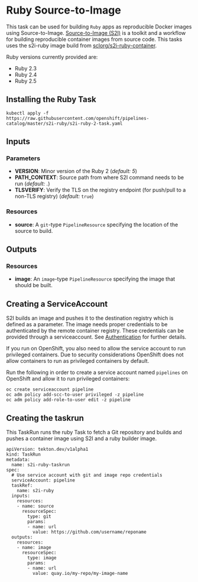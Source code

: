 # Ruby Source-to-Image

This task can be used for building `Ruby` apps as reproducible Docker 
images using Source-to-Image. [Source-to-Image (S2I)](https://github.com/openshift/source-to-image)
is a toolkit and a workflow for building reproducible container images
from source code. This tasks uses the s2i-ruby image build from [sclorg/s2i-ruby-container](https://github.com/sclorg/s2i-ruby-container).

Ruby versions currently provided are:

- Ruby 2.3
- Ruby 2.4
- Ruby 2.5

## Installing the Ruby Task

```
kubectl apply -f https://raw.githubusercontent.com/openshift/pipelines-catalog/master/s2i-ruby/s2i-ruby-2-task.yaml
```

## Inputs

### Parameters

* **VERSION**: Minor version of the Ruby 2
  (_default: 5_)
* **PATH_CONTEXT**: Source path from where S2I command needs to be run
  (_default: ._)
* **TLSVERIFY**: Verify the TLS on the registry endpoint (for push/pull to a
  non-TLS registry) (_default:_ `true`)


### Resources

* **source**: A `git`-type `PipelineResource` specifying the location of the
  source to build.

## Outputs

### Resources

* **image**: An `image`-type `PipelineResource` specifying the image that should
  be built.

## Creating a ServiceAccount

S2I builds an image and pushes it to the destination registry which is
defined as a parameter. The image needs proper credentials to be 
authenticated by the remote container registry. These credentials can 
be provided through a serviceaccount. See [Authentication](https://github.com/tektoncd/pipeline/blob/master/docs/auth.md#basic-authentication-docker)
for further details.

If you run on OpenShift, you also need to allow the service
account to run privileged containers. Due to security considerations 
OpenShift does not allow containers to run as privileged containers 
by default.

Run the following in order to create a service account named
`pipelines` on OpenShift and allow it to run privileged containers:

```
oc create serviceaccount pipeline
oc adm policy add-scc-to-user privileged -z pipeline
oc adm policy add-role-to-user edit -z pipeline
```

## Creating the taskrun

This TaskRun runs the ruby Task to fetch a Git repository and builds and 
pushes a container image using S2I and a ruby builder image.

```
apiVersion: tekton.dev/v1alpha1
kind: TaskRun
metadata:
  name: s2i-ruby-taskrun
spec:
  # Use service account with git and image repo credentials
  serviceAccount: pipeline
  taskRef:
    name: s2i-ruby
  inputs:
    resources:
    - name: source
      resourceSpec:
        type: git
        params:
        - name: url
          value: https://github.com/username/reponame
  outputs:
    resources:
    - name: image
      resourceSpec:
        type: image
        params:
        - name: url
          value: quay.io/my-repo/my-image-name
```